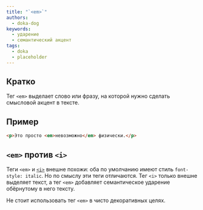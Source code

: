 ```yaml
---
title: "`<em>`"
authors:
  - doka-dog
keywords:
  - ударение
  - семантический акцент
tags:
  - doka
  - placeholder
---
```


## Кратко

Тег `<em>` выделает слово или фразу, на которой нужно сделать смысловой акцент в тексте.

## Пример

```html
<p>Это просто <em>невозможно</em> физически.</p>
```

## `<em>` против `<i>`

Теги `<em>` и [`<i>`](/html/i/) внешне похожи: оба по умолчанию имеют стиль `font-style: italic`. Но по смыслу эти теги отличаются. Тег `<i>` только внешне выделяет текст, а тег `<em>` добавляет семантическое ударение обёрнутому в него тексту.

Не стоит использовать тег `<em>` в чисто декоративных целях.
